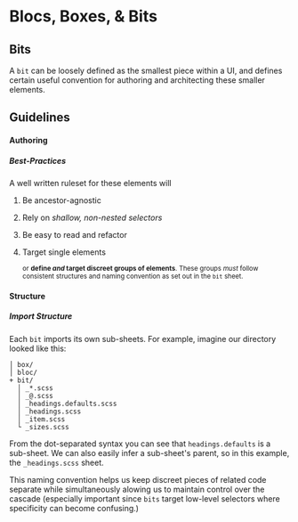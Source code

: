 Blocs, Boxes, & Bits
===

## Bits

A `bit` can be loosely defined as the smallest piece within a UI, and defines certain useful convention for authoring and architecting these smaller elements.

## Guidelines

#### Authoring

##### Best-Practices

A well written ruleset for these elements will

1. Be ancestor-agnostic
2. Rely on _shallow, non-nested selectors_
4. Be easy to read and refactor
5. Target single elements
  
   <small>or **define *_and_* target discreet groups of elements**. These groups *must* follow consistent structures and naming convention as set out in the `bit` sheet.</small>

#### Structure

##### Import Structure

Each `bit` imports its own sub-sheets. For example, imagine our directory looked like this:

```
│ box/
│ bloc/
+ bit/
  │ _*.scss
  │ _@.scss
  │ _headings.defaults.scss
  │ _headings.scss
  │ _item.scss
  └ _sizes.scss
```

From the dot-separated syntax you can see that `headings.defaults` is a sub-sheet. We can also easily infer a sub-sheet's parent, so in this example, the `_headings.scss` sheet.

This naming convention helps us keep discreet pieces of related code separate while simultaneously alowing us to maintain control over the cascade (especially important since `bits` target low-level selectors where specificity can become confusing.)